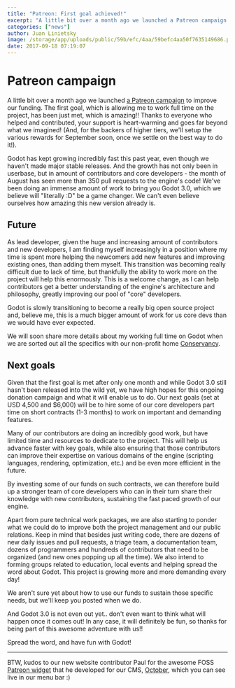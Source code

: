 ```yaml
---
title: "Patreon: First goal achieved!"
excerpt: "A little bit over a month ago we launched a Patreon campaign to improve our funding. The first goal, which is allowing our lead developer Juan Linietsky to work full time on the project, has been just met, which is amazing!! Thanks to everyone who helped and contributed!"
categories: ["news"]
author: Juan Linietsky
image: /storage/app/uploads/public/59b/efc/4aa/59befc4aa50f7635149686.png
date: 2017-09-18 07:19:07
---
```


# Patreon campaign

A little bit over a month ago we launched [a Patreon campaign](https://www.patreon.com/godotengine) to improve our funding. The first goal, which is allowing me to work full time on the project, has been just met, which is amazing!! Thanks to everyone who helped and contributed, your support is heart-warming and goes far beyond what we imagined! (And, for the backers of higher tiers, we'll setup the various rewards for September soon, once we settle on the best way to do it!).

Godot has kept growing incredibly fast this past year, even though we haven't made major stable releases. And the growth has not only been in userbase, but in amount of contributors and core developers - the month of August has seen more than 350 pull requests to the engine's code! We've been doing an immense amount of work to bring you Godot 3.0, which we believe will "literally :D" be a game changer. We can't even believe ourselves how amazing this new version already is.

## Future

As lead developer, given the huge and increasing amount of contributors and new developers, I am finding myself increasingly in a position where my time is spent more helping the newcomers add new features and improving existing ones, than adding them myself. This transition was becoming really difficult due to lack of time, but thankfully the ability to work more on the project will help this enormously. This is a welcome change, as I can help contributors get a better understanding of the engine's architecture and philosophy, greatly improving our pool of "core" developers.

Godot is slowly transitioning to become a really big open source project and, believe me, this is a much bigger amount of work for us core devs than we would have ever expected.

We will soon share more details about my working full time on Godot when we are sorted out all the specifics with our non-profit home [Conservancy](https://sfconservancy.org).

## Next goals

Given that the first goal is met after only one month and while Godot 3.0 still hasn't been released into the wild yet, we have high hopes for this ongoing donation campaign and what it will enable us to do.
Our next goals (set at USD 4,500 and $6,000) will be to hire some of our core developers part time on short contracts (1-3 months) to work on important and demanding features.

Many of our contributors are doing an incredibly good work, but have limited time and resources to dedicate to the project. This will help us advance faster with key goals, while also ensuring that those contributors can improve their expertise on various domains of the engine (scripting languages, rendering, optimization, etc.) and be even more efficient in the future.

By investing some of our funds on such contracts, we can therefore build up a stronger team of core developers who can in their turn share their knowledge with new contributors, sustaining the fast paced growth of our engine.

Apart from pure technical work packages, we are also starting to ponder what we could do to improve both the project management and our public relations. Keep in mind that besides just writing code, there are dozens of new daily issues and pull requests, a triage team, a documentation team, dozens of programmers and hundreds of contributors that need to be organized (and new ones popping up all the time). We also intend to forming groups related to education, local events and helping spread the word about Godot. This project is growing more and more demanding every day!

We aren't sure yet about how to use our funds to sustain those specific needs, but we'll keep you posted when we do.

And Godot 3.0 is not even out yet.. don't even want to think what will happen once it comes out! In any case, it will definitely be fun, so thanks for being part of this awesome adventure with us!!

Spread the word, and have fun with Godot!

-----

BTW, kudos to our new website contributor Paul for the awesome FOSS [Patreon widget](https://github.com/pcvonz/october_patreon_goal_status/) that he developed for our CMS, [October](https://octobercms.com/), which you can see live in our menu bar :)